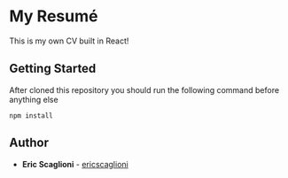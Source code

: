 # My Resumé
This is my own CV built in React!

## Getting Started
After cloned this repository you should run the following command before anything else
```
npm install
```
## Author
* **Eric Scaglioni** - [ericscaglioni](https://github.com/ericscaglioni)